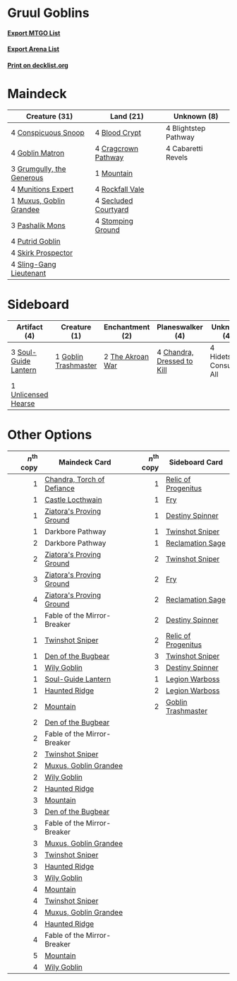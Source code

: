 # Gruul Goblins

#### [Export MTGO List](../collection/Gruul%20Goblins/Gruul%20Goblins.txt)
#### [Export Arena List](../collection/Gruul%20Goblins/Gruul%20Goblins_arena.txt)
#### [Print on decklist.org](http://decklist.org/?deckmain=4%09Blightstep%20Pathway%0A4%09Blood%20Crypt%0A4%09Cabaretti%20Revels%0A4%09Conspicuous%20Snoop%0A4%09Cragcrown%20Pathway%0A4%09Goblin%20Matron%0A3%09Grumgully,%20the%20Generous%0A1%09Mountain%0A4%09Munitions%20Expert%0A1%09Muxus,%20Goblin%20Grandee%0A3%09Pashalik%20Mons%0A4%09Putrid%20Goblin%0A4%09Rockfall%20Vale%0A4%09Secluded%20Courtyard%0A4%09Skirk%20Prospector%0A4%09Sling-Gang%20Lieutenant%0A4%09Stomping%20Ground&deckside=4%09Chandra,%20Dressed%20to%20Kill%0A1%09Goblin%20Trashmaster%0A4%09Hidetsugu%20Consumes%20All%0A3%09Soul-Guide%20Lantern%0A2%09The%20Akroan%20War%0A1%09Unlicensed%20Hearse)
# Maindeck

|                                           Creature (31)                                            |                                           Land (21)                                           |    Unknown (8)     |
|----------------------------------------------------------------------------------------------------|-----------------------------------------------------------------------------------------------|--------------------|
|4 [Conspicuous Snoop](http://gatherer.wizards.com/Pages/Card/Details.aspx?multiverseid=485462)      |4 [Blood Crypt](http://gatherer.wizards.com/Pages/Card/Details.aspx?multiverseid=97102)        |4 Blightstep Pathway|
|4 [Goblin Matron](http://gatherer.wizards.com/Pages/Card/Details.aspx?multiverseid=15810)           |4 [Cragcrown Pathway](http://gatherer.wizards.com/Pages/Card/Details.aspx?multiverseid=491915) |4 Cabaretti Revels  |
|3 [Grumgully, the Generous](http://gatherer.wizards.com/Pages/Card/Details.aspx?multiverseid=473154)|1 [Mountain](http://gatherer.wizards.com/Pages/Card/Details.aspx?multiverseid=439859)          |                    |
|4 [Munitions Expert](http://gatherer.wizards.com/Pages/Card/Details.aspx?multiverseid=464158)       |4 [Rockfall Vale](http://gatherer.wizards.com/Pages/Card/Details.aspx?multiverseid=535065)     |                    |
|1 [Muxus, Goblin Grandee](http://gatherer.wizards.com/Pages/Card/Details.aspx?multiverseid=489191)  |4 [Secluded Courtyard](http://gatherer.wizards.com/Pages/Card/Details.aspx?multiverseid=548588)|                    |
|3 [Pashalik Mons](http://gatherer.wizards.com/Pages/Card/Details.aspx?multiverseid=464087)          |4 [Stomping Ground](http://gatherer.wizards.com/Pages/Card/Details.aspx?multiverseid=405110)   |                    |
|4 [Putrid Goblin](http://gatherer.wizards.com/Pages/Card/Details.aspx?multiverseid=464050)          |                                                                                               |                    |
|4 [Skirk Prospector](http://gatherer.wizards.com/Pages/Card/Details.aspx?multiverseid=159051)       |                                                                                               |                    |
|4 [Sling-Gang Lieutenant](http://gatherer.wizards.com/Pages/Card/Details.aspx?multiverseid=464057)  |                                                                                               |                    |


# Sideboard

|                                         Artifact (4)                                          |                                         Creature (1)                                          |                                      Enchantment (2)                                      |                                          Planeswalker (4)                                           |      Unknown (4)       |
|-----------------------------------------------------------------------------------------------|-----------------------------------------------------------------------------------------------|-------------------------------------------------------------------------------------------|-----------------------------------------------------------------------------------------------------|------------------------|
|3 [Soul-Guide Lantern](http://gatherer.wizards.com/Pages/Card/Details.aspx?multiverseid=476488)|1 [Goblin Trashmaster](http://gatherer.wizards.com/Pages/Card/Details.aspx?multiverseid=447280)|2 [The Akroan War](http://gatherer.wizards.com/Pages/Card/Details.aspx?multiverseid=476375)|4 [Chandra, Dressed to Kill](http://gatherer.wizards.com/Pages/Card/Details.aspx?multiverseid=541004)|4 Hidetsugu Consumes All|
|1 [Unlicensed Hearse](http://gatherer.wizards.com/Pages/Card/Details.aspx?multiverseid=555447) |                                                                                               |                                                                                           |                                                                                                     |                        |


# Other Options

|*n*<sup>th</sup> copy|                                            Maindeck Card                                            |*n*<sup>th</sup> copy|                                        Sideboard Card                                        |
|--------------------:|-----------------------------------------------------------------------------------------------------|--------------------:|----------------------------------------------------------------------------------------------|
|                    1|[Chandra, Torch of Defiance](http://gatherer.wizards.com/Pages/Card/Details.aspx?multiverseid=417683)|                    1|[Relic of Progenitus](http://gatherer.wizards.com/Pages/Card/Details.aspx?multiverseid=174824)|
|                    1|[Castle Locthwain](http://gatherer.wizards.com/Pages/Card/Details.aspx?multiverseid=473203)          |                    1|[Fry](http://gatherer.wizards.com/Pages/Card/Details.aspx?multiverseid=466894)                |
|                    1|[Ziatora's Proving Ground](http://gatherer.wizards.com/Pages/Card/Details.aspx?multiverseid=555462)  |                    1|[Destiny Spinner](http://gatherer.wizards.com/Pages/Card/Details.aspx?multiverseid=476419)    |
|                    1|Darkbore Pathway                                                                                     |                    1|[Twinshot Sniper](http://gatherer.wizards.com/Pages/Card/Details.aspx?multiverseid=548473)    |
|                    2|Darkbore Pathway                                                                                     |                    1|[Reclamation Sage](http://gatherer.wizards.com/Pages/Card/Details.aspx?multiverseid=389651)   |
|                    2|[Ziatora's Proving Ground](http://gatherer.wizards.com/Pages/Card/Details.aspx?multiverseid=555462)  |                    2|[Twinshot Sniper](http://gatherer.wizards.com/Pages/Card/Details.aspx?multiverseid=548473)    |
|                    3|[Ziatora's Proving Ground](http://gatherer.wizards.com/Pages/Card/Details.aspx?multiverseid=555462)  |                    2|[Fry](http://gatherer.wizards.com/Pages/Card/Details.aspx?multiverseid=466894)                |
|                    4|[Ziatora's Proving Ground](http://gatherer.wizards.com/Pages/Card/Details.aspx?multiverseid=555462)  |                    2|[Reclamation Sage](http://gatherer.wizards.com/Pages/Card/Details.aspx?multiverseid=389651)   |
|                    1|Fable of the Mirror-Breaker                                                                          |                    2|[Destiny Spinner](http://gatherer.wizards.com/Pages/Card/Details.aspx?multiverseid=476419)    |
|                    1|[Twinshot Sniper](http://gatherer.wizards.com/Pages/Card/Details.aspx?multiverseid=548473)           |                    2|[Relic of Progenitus](http://gatherer.wizards.com/Pages/Card/Details.aspx?multiverseid=174824)|
|                    1|[Den of the Bugbear](http://gatherer.wizards.com/Pages/Card/Details.aspx?multiverseid=527541)        |                    3|[Twinshot Sniper](http://gatherer.wizards.com/Pages/Card/Details.aspx?multiverseid=548473)    |
|                    1|[Wily Goblin](http://gatherer.wizards.com/Pages/Card/Details.aspx?multiverseid=435329)               |                    3|[Destiny Spinner](http://gatherer.wizards.com/Pages/Card/Details.aspx?multiverseid=476419)    |
|                    1|[Soul-Guide Lantern](http://gatherer.wizards.com/Pages/Card/Details.aspx?multiverseid=476488)        |                    1|[Legion Warboss](http://gatherer.wizards.com/Pages/Card/Details.aspx?multiverseid=452859)     |
|                    1|[Haunted Ridge](http://gatherer.wizards.com/Pages/Card/Details.aspx?multiverseid=535061)             |                    2|[Legion Warboss](http://gatherer.wizards.com/Pages/Card/Details.aspx?multiverseid=452859)     |
|                    2|[Mountain](http://gatherer.wizards.com/Pages/Card/Details.aspx?multiverseid=439859)                  |                    2|[Goblin Trashmaster](http://gatherer.wizards.com/Pages/Card/Details.aspx?multiverseid=447280) |
|                    2|[Den of the Bugbear](http://gatherer.wizards.com/Pages/Card/Details.aspx?multiverseid=527541)        |                     |                                                                                              |
|                    2|Fable of the Mirror-Breaker                                                                          |                     |                                                                                              |
|                    2|[Twinshot Sniper](http://gatherer.wizards.com/Pages/Card/Details.aspx?multiverseid=548473)           |                     |                                                                                              |
|                    2|[Muxus, Goblin Grandee](http://gatherer.wizards.com/Pages/Card/Details.aspx?multiverseid=489191)     |                     |                                                                                              |
|                    2|[Wily Goblin](http://gatherer.wizards.com/Pages/Card/Details.aspx?multiverseid=435329)               |                     |                                                                                              |
|                    2|[Haunted Ridge](http://gatherer.wizards.com/Pages/Card/Details.aspx?multiverseid=535061)             |                     |                                                                                              |
|                    3|[Mountain](http://gatherer.wizards.com/Pages/Card/Details.aspx?multiverseid=439859)                  |                     |                                                                                              |
|                    3|[Den of the Bugbear](http://gatherer.wizards.com/Pages/Card/Details.aspx?multiverseid=527541)        |                     |                                                                                              |
|                    3|Fable of the Mirror-Breaker                                                                          |                     |                                                                                              |
|                    3|[Muxus, Goblin Grandee](http://gatherer.wizards.com/Pages/Card/Details.aspx?multiverseid=489191)     |                     |                                                                                              |
|                    3|[Twinshot Sniper](http://gatherer.wizards.com/Pages/Card/Details.aspx?multiverseid=548473)           |                     |                                                                                              |
|                    3|[Haunted Ridge](http://gatherer.wizards.com/Pages/Card/Details.aspx?multiverseid=535061)             |                     |                                                                                              |
|                    3|[Wily Goblin](http://gatherer.wizards.com/Pages/Card/Details.aspx?multiverseid=435329)               |                     |                                                                                              |
|                    4|[Mountain](http://gatherer.wizards.com/Pages/Card/Details.aspx?multiverseid=439859)                  |                     |                                                                                              |
|                    4|[Twinshot Sniper](http://gatherer.wizards.com/Pages/Card/Details.aspx?multiverseid=548473)           |                     |                                                                                              |
|                    4|[Muxus, Goblin Grandee](http://gatherer.wizards.com/Pages/Card/Details.aspx?multiverseid=489191)     |                     |                                                                                              |
|                    4|[Haunted Ridge](http://gatherer.wizards.com/Pages/Card/Details.aspx?multiverseid=535061)             |                     |                                                                                              |
|                    4|Fable of the Mirror-Breaker                                                                          |                     |                                                                                              |
|                    5|[Mountain](http://gatherer.wizards.com/Pages/Card/Details.aspx?multiverseid=439859)                  |                     |                                                                                              |
|                    4|[Wily Goblin](http://gatherer.wizards.com/Pages/Card/Details.aspx?multiverseid=435329)               |                     |                                                                                              |

